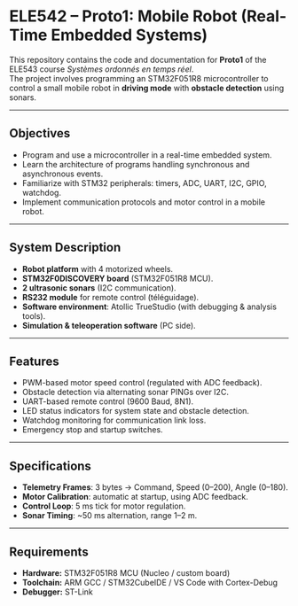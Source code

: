 # ELE542 – Proto1: Mobile Robot (Real-Time Embedded Systems)

This repository contains the code and documentation for **Proto1** of the ELE543 course *Systèmes ordonnés en temps réel*.  
The project involves programming an STM32F051R8 microcontroller to control a small mobile robot in **driving mode** with **obstacle detection** using sonars.

---

## Objectives
- Program and use a microcontroller in a real-time embedded system.
- Learn the architecture of programs handling synchronous and asynchronous events.
- Familiarize with STM32 peripherals: timers, ADC, UART, I2C, GPIO, watchdog.
- Implement communication protocols and motor control in a mobile robot.

---

## System Description
- **Robot platform** with 4 motorized wheels.
- **STM32F0DISCOVERY board** (STM32F051R8 MCU).
- **2 ultrasonic sonars** (I2C communication).
- **RS232 module** for remote control (téléguidage).
- **Software environment**: Atollic TrueStudio (with debugging & analysis tools).
- **Simulation & teleoperation software** (PC side).

---

## Features
- PWM-based motor speed control (regulated with ADC feedback).
- Obstacle detection via alternating sonar PINGs over I2C.
- UART-based remote control (9600 Baud, 8N1).
- LED status indicators for system state and obstacle detection.
- Watchdog monitoring for communication link loss.
- Emergency stop and startup switches.

---

## Specifications
- **Telemetry Frames**: 3 bytes → Command, Speed (0–200), Angle (0–180).
- **Motor Calibration**: automatic at startup, using ADC feedback.
- **Control Loop**: 5 ms tick for motor regulation.
- **Sonar Timing**: ~50 ms alternation, range 1–2 m.

---

## Requirements

- **Hardware:** STM32F051R8 MCU (Nucleo / custom board)  
- **Toolchain:** ARM GCC / STM32CubeIDE / VS Code with Cortex-Debug  
- **Debugger:** ST-Link 
